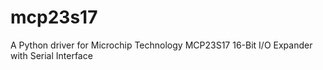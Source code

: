 # mcp23s17
A Python driver for Microchip Technology MCP23S17 16-Bit I/O Expander with Serial Interface
